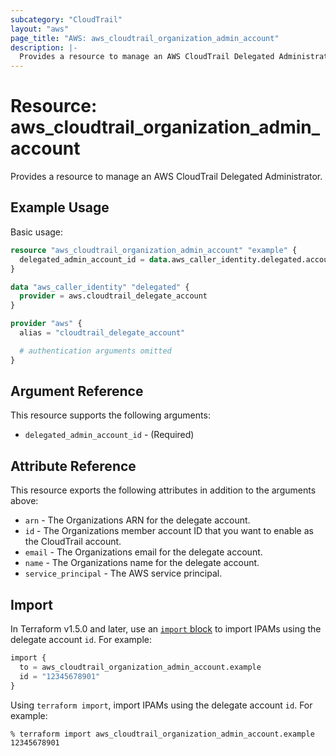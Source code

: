 ```yaml
---
subcategory: "CloudTrail"
layout: "aws"
page_title: "AWS: aws_cloudtrail_organization_admin_account"
description: |-
  Provides a resource to manage an AWS CloudTrail Delegated Administrator.
---
```


# Resource: aws_cloudtrail_organization_admin_account

Provides a resource to manage an AWS CloudTrail Delegated Administrator.

## Example Usage

Basic usage:

```terraform
resource "aws_cloudtrail_organization_admin_account" "example" {
  delegated_admin_account_id = data.aws_caller_identity.delegated.account_id
}

data "aws_caller_identity" "delegated" {
  provider = aws.cloudtrail_delegate_account
}

provider "aws" {
  alias = "cloudtrail_delegate_account"

  # authentication arguments omitted
}
```

## Argument Reference

This resource supports the following arguments:

* `delegated_admin_account_id` - (Required)

## Attribute Reference

This resource exports the following attributes in addition to the arguments above:

* `arn` - The Organizations ARN for the delegate account.
* `id` - The Organizations member account ID that you want to enable as the CloudTrail account.
* `email` - The Organizations email for the delegate account.
* `name` - The Organizations name for the delegate account.
* `service_principal` - The AWS service principal.

## Import

In Terraform v1.5.0 and later, use an [`import` block](https://developer.hashicorp.com/terraform/language/import) to import IPAMs using the delegate account `id`. For example:

```terraform
import {
  to = aws_cloudtrail_organization_admin_account.example
  id = "12345678901"
}
```

Using `terraform import`, import IPAMs using the delegate account `id`. For example:

```console
% terraform import aws_cloudtrail_organization_admin_account.example 12345678901
```
